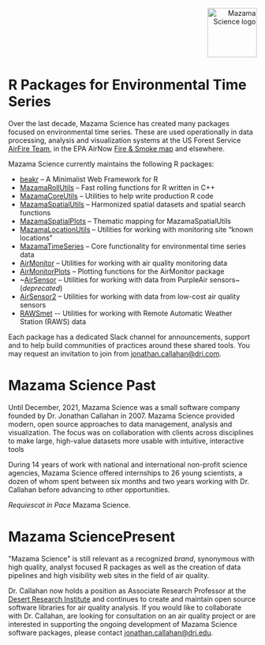 <p align="right">
  <img height = "100" alt="Mazama Science logo" src="http://mazamascience.com/assets/logo.svg">
</p>

# R Packages for Environmental Time Series

Over the last decade, Mazama Science has created many packages focused on environmental
time series. These are used operationally in data processing, analysis and visualization systems at the
US Forest Service [AirFire Team](https://portal.airfire.org/home), in the EPA AirNow [Fire & Smoke map](https://fire.airnow.gov)
and elsewhere.

Mazama Science currently maintains the following R packages:

- [beakr](https://github.com/MazamaScience/beakr) – A Minimalist Web Framework for R
- [MazamaRollUtils](https://github.com/MazamaScience/MazamaRollUtils) – Fast rolling functions for R written in C++
- [MazamaCoreUtils](https://github.com/MazamaScience/MazamaCoreUtils) – Utilities to help write production R code
- [MazamaSpatialUtils](https://github.com/MazamaScience/MazamaSpatialUtils) – Harmonized spatial datasets and spatial search functions
- [MazamaSpatialPlots](https://github.com/MazamaScience/MazamaSpatialPlots) – Thematic mapping for MazamaSpatialUtils
- [MazamaLocationUtils](https://github.com/MazamaScience/MazamaLocationUtils) – Utilities for working with monitoring site “known locations”
- [MazamaTimeSeries](https://github.com/MazamaScience/MazamaTimeSeries) – Core functionality for environmental time series data
- [AirMonitor](https://github.com/MazamaScience/AirMonitor) – Utilities for working with air quality monitoring data
- [AirMonitorPlots](https://github.com/MazamaScience/AirMonitorPlots) – Plotting functions for the AirMonitor package
- ~[AirSensor](https://github.com/MazamaScience/AirSensor) – Utilities for working with data from PurpleAir sensors~ (_deprecated_)
- [AirSensor2](https://github.com/MazamaScience/AirSensor2) – Utilities for working with data from low-cost air quality sensors
- [RAWSmet](https://github.com/MazamaScience/RAWSmet) -- Utilities for working with Remote Automatic Weather Station (RAWS) data

Each package has a dedicated Slack channel for announcements, support and to help build communities of 
practices around these shared tools. You may request an invitation to join from jonathan.callahan@dri.com.

# Mazama Science Past

Until December, 2021, Mazama Science was a small software company founded by Dr. Jonathan Callahan in 2007. 
Mazama Science provided modern, open source approaches to data management, analysis and visualization. The 
focus was on collaboration with clients across disciplines to make large, high-value datasets more usable 
with intuitive, interactive tools

During 14 years of work with national and international non-profit science agencies, Mazama Science offered 
internships to 26 young scientists, a dozen of whom spent between six months and two years working with Dr. 
Callahan before advancing to other opportunities.

_Requiescat in Pace_ Mazama Science.

# Mazama SciencePresent

"Mazama Science" is still relevant as a recognized _brand_, synonymous with high quality, analyst focused R 
packages as well as the creation of data pipelines and high visibility web sites in the field of air quality.

Dr. Callahan now holds a position as Associate Research Professor at the 
[Desert Research Institute](http://dri.edu/) and continues to 
create and maintain open source software libraries for air quality analysis.
If you would like to collaborate with Dr. Callahan, are looking for consultation on an air quality project or 
are interested in supporting the ongoing development of Mazama Science software packages, please contact 
jonathan.callahan@dri.edu.


